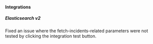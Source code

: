 
#### Integrations

##### Elasticsearch v2

Fixed an issue where the fetch-incidents-related parameters were not tested by clicking the integration test button.
